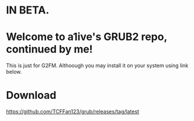 # IN BETA.

# Welcome to a1ive's GRUB2 repo, continued by me!
This is just for G2FM.
Althoough you may install it on your system using link below.

# Download
https://github.com/TCFFan123/grub/releases/tag/latest
